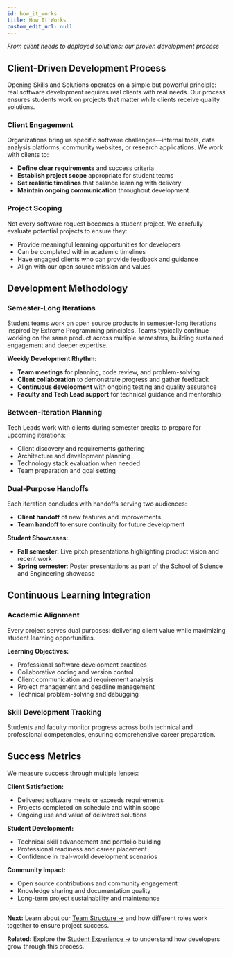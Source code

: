 ```yaml
---
id: how_it_works
title: How It Works
custom_edit_url: null
---
```


*From client needs to deployed solutions: our proven development process*

## Client-Driven Development Process

Opening Skills and Solutions operates on a simple but powerful principle: real software development requires real clients with real needs. Our process ensures students work on projects that matter while clients receive quality solutions.

<!-- ![Process flow diagram: client request → team formation → development cycles → deployment]() -->

### Client Engagement

Organizations bring us specific software challenges—internal tools, data analysis platforms, community websites, or research applications. We work with clients to:

- **Define clear requirements** and success criteria
- **Establish project scope** appropriate for student teams
- **Set realistic timelines** that balance learning with delivery
- **Maintain ongoing communication** throughout development

### Project Scoping

Not every software request becomes a student project. We carefully evaluate potential projects to ensure they:

- Provide meaningful learning opportunities for developers
- Can be completed within academic timelines
- Have engaged clients who can provide feedback and guidance
- Align with our open source mission and values

<!-- ![Photo: OSS working with a client]() -->

## Development Methodology

### Semester-Long Iterations

Student teams work on open source products in semester-long iterations inspired by Extreme Programming principles. Teams typically continue working on the same product across multiple semesters, building sustained engagement and deeper expertise.

**Weekly Development Rhythm:**

- **Team meetings** for planning, code review, and problem-solving
- **Client collaboration** to demonstrate progress and gather feedback
- **Continuous development** with ongoing testing and quality assurance
- **Faculty and Tech Lead support** for technical guidance and mentorship

### Between-Iteration Planning

Tech Leads work with clients during semester breaks to prepare for upcoming iterations:

- Client discovery and requirements gathering
- Architecture and development planning
- Technology stack evaluation when needed
- Team preparation and goal setting

### Dual-Purpose Handoffs

Each iteration concludes with handoffs serving two audiences:

- **Client handoff** of new features and improvements
- **Team handoff** to ensure continuity for future development

**Student Showcases:**

- **Fall semester**: Live pitch presentations highlighting product vision and recent work
- **Spring semester**: Poster presentations as part of the School of Science and Engineering showcase

<!-- ![Iteration cycle diagram for OSS]() -->

## Continuous Learning Integration

### Academic Alignment

Every project serves dual purposes: delivering client value while maximizing student learning opportunities.

**Learning Objectives:**

- Professional software development practices
- Collaborative coding and version control
- Client communication and requirement analysis
- Project management and deadline management
- Technical problem-solving and debugging

### Skill Development Tracking

Students and faculty monitor progress across both technical and professional competencies, ensuring comprehensive career preparation.

<!-- ![Competency matrix for students]() -->

## Success Metrics

We measure success through multiple lenses:

**Client Satisfaction:**

- Delivered software meets or exceeds requirements
- Projects completed on schedule and within scope
- Ongoing use and value of delivered solutions

**Student Development:**

- Technical skill advancement and portfolio building
- Professional readiness and career placement
- Confidence in real-world development scenarios

**Community Impact:**

- Open source contributions and community engagement
- Knowledge sharing and documentation quality
- Long-term project sustainability and maintenance

<!-- ![Success metrics dashboard]() -->

---

**Next:** Learn about our [Team Structure →](team-structure.md) and how different roles work together to ensure project success.

**Related:** Explore the [Student Experience →](student-experience.md) to understand how developers grow through this process.
